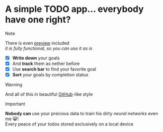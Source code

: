 # A simple TODO app... everybody have one right?

> [!NOTE]  
> There is even [preview](https://undeadnito.github.io/todo_app/) included  
> _it is fully functional, so you can use it as is_

-   [x] **Write down** your goals
-   [x] And **track** them as nether before
-   [x] Use **search bar** to find your favorite goal
-   [x] **Sort** your goals by completion status

> [!WARNING]  
> And all of this in beautiful [GitHub](https://github.com)-like style

> [!IMPORTANT]  
> **Nobody can** use your precious data to train his dirty _neural networks_ even me 😸!  
> Every peace of your todos stored exclusively on a local device
